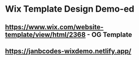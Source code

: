# Wix Template Design Demo-ed

## https://www.wix.com/website-template/view/html/2368 - OG Template

## https://janbcodes-wixdemo.netlify.app/  